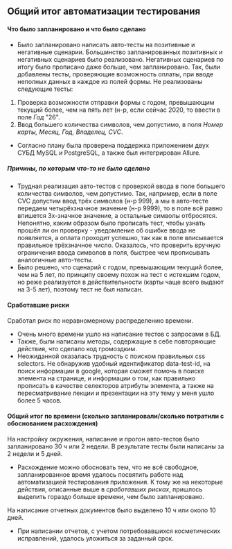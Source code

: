 
## Общий итог автоматизации тестирования
#### Что было запланировано и что было сделано
- Было запланировано написать авто-тесты на позитивные и негативные сценарии. Большинство запланированных позитивных и негативных сценариев было реализовано. Негативных сценариев по итогу было прописано даже больше, чем запланировано. Так, были добавлены тесты, проверяющие возможность оплаты, при вводе неполных данных в каждое из полей формы.
Не реализованы следующие тесты: 
1) Проверка возможности отправки формы с годом, превышающим текущий более, чем на пять лет (н-р, если сейчас 2020, то ввести в поле _Год_ "26". 
2) Ввод большего количества символов, чем допустимо, в поля _Номер карты, Месяц, Год, Владелец, CVC_. 
- Согласно плану была проверена поддержка приложением двух СУБД MySQL и PostgreSQL, а также был интегрирован Allure.
##### Причины, по которым что-то не было сделано
- Трудная реализация авто-тестов с проверкой ввода в поле большего количества символов, чем допустимо. Так, например, если в поле CVC допустим ввод трёх символов (н-р 999), а мы в авто-тесте передаем четырёхзначное значение (н-р 9999), то в поле всё равно впишется 3х-значное значение, а остальные символы отбросятся. Непонятно, каким образом было прописать тест, чтобы узнать прошёл ли он проверку - уведомление об ошибке ввода не появляется, а оплата проходит успешно, так как в поле вписывается правильное трёхзначное число. Оказалось, что проверить вручную ограничения ввода символов в поля, быстрее чем прописывать аналогичные авто-тесты.
- Было решено, что сценарий с годом, превышающим текущий более, чем на 5 лет, по принципу своему похож на тест с истекшим годом, но реже реализуется в действительности (карты чаще всего выдают на 3-5 лет), поэтому тест не был написан. 
#### Сработавшие риски
Сработал риск по неравномерному распределению времени. 
- Очень много времени ушло на написание тестов с запросами в БД. 
- Также, были написаны методы, содержащие в себе повторяющие действия, что сделало код громоздким.
- Неожиданной оказалась трудность с поиском правильных css selectors. Не обнаружив удобный идентификатор data-test-id, на поиск информации в google, которая сможет помочь в поиске элемента на странице, и информации о том, как правильно прописать в качестве селекторов атрибуты элемента, а также на пересматривание лекции и презентации на эту тему у меня ушло более 5 часов.
#### Общий итог по времени (сколько запланировали/сколько потратили с обоснованием расхождения)
На настройку окружения, написание и прогон авто-тестов было запланировано 30 ч или 2 недели. В результате тесты были написаны за 2 недели и 5 дней. 
- Расхождение можно обосновать тем, что не всё свободное, запланированное время удалось посвятить работе над автоматизацией тестирования приложения. К тому же на некоторые действия, описанные выше в _сработавших рисках_, пришлось выделить гораздо больше времени, чем было запланировано.

На написание отчетных документов было выделено 10 ч или около 10 дней. 
- При написании отчетов, с учетом потребовавшихся косметических исправлений, удалось уложиться за заданный срок.
